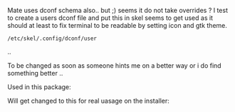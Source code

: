 Mate uses dconf schema also.. but ;) seems it do not take overrides ?
I test to create a users dconf file and put this in skel seems to get used as it should at least to fix terminal to be readable by setting icon and gtk theme.

`/etc/skel/.config/dconf/user`

..

To be changed as soon as someone hints me on a better way or i do find something better .. 

Used in this package: 

Will get changed to this for real uasage on the installer:


